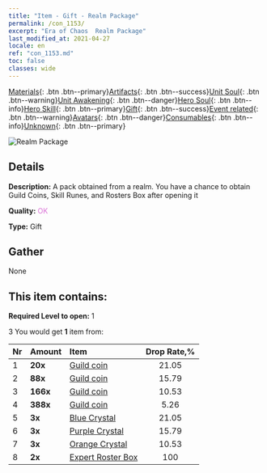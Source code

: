 ```yaml
---
title: "Item - Gift - Realm Package"
permalink: /con_1153/
excerpt: "Era of Chaos  Realm Package"
last_modified_at: 2021-04-27
locale: en
ref: "con_1153.md"
toc: false
classes: wide
---
```

 [Materials](/Items/){: .btn .btn--primary}[Artifacts](/Items/Artifacts/){: .btn .btn--success}[Unit Soul](/Items/UnitSoul/){: .btn .btn--warning}[Unit Awakening](/Items/UnitAwakening/){: .btn .btn--danger}[Hero Soul](/Items/HeroSoul/){: .btn .btn--info}[Hero Skill](/Items/HeroSkill/){: .btn .btn--primary}[Gift](/Items/Gift/){: .btn .btn--success}[Event related](/Items/Events/){: .btn .btn--warning}[Avatars](/Items/Avatars/){: .btn .btn--danger}[Consumables](/Items/Consumables/){: .btn .btn--info}[Unknown](/Items/Unknown/){: .btn .btn--primary}

 ![Realm Package](/images/t/i_907003.png)

## Details
 **Description:** A pack obtained from a realm. You have a chance to obtain Guild Coins, Skill Runes, and Rosters Box after opening it

 **Quality:** <span style="color: #DA70D6">OK</span>

 **Type:** Gift

## Gather

  None

## This item contains:

 **Required Level to open:** 1

 3 You would get **1** item  from:

  | Nr | Amount |     Item    | Drop Rate,% |
  |:---|:-------|:------------|:---------:|
  | 1 |  **20x** | [Guild coin](/Items/con_896/) | 21.05 | 
  | 2 |  **88x** | [Guild coin](/Items/con_896/) | 15.79 | 
  | 3 |  **166x** | [Guild coin](/Items/con_896/) | 10.53 | 
  | 4 |  **388x** | [Guild coin](/Items/con_896/) | 5.26 | 
  | 5 |  **3x** | [Blue Crystal](/Items/con_716/) | 21.05 | 
  | 6 |  **3x** | [Purple Crystal](/Items/con_720/) | 15.79 | 
  | 7 |  **3x** | [Orange Crystal](/Items/con_730/) | 10.53 | 
  | 8 |  **2x** | [Expert Roster Box](/Items/con_776/) | 100 | 
